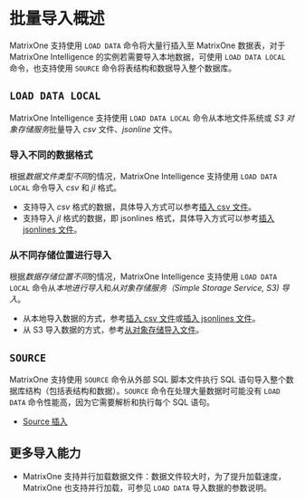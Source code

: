 # 批量导入概述

MatrixOne 支持使用 `LOAD DATA` 命令将大量行插入至 MatrixOne 数据表，对于 MatrixOne Intelligence 的实例若需要导入本地数据，可使用 `LOAD DATA LOCAL` 命令，也支持使用 `SOURCE` 命令将表结构和数据导入整个数据库。

## `LOAD DATA LOCAL`

MatrixOne Intelligence 支持使用 `LOAD DATA LOCAL` 命令从本地文件系统或 *S3 对象存储服务*批量导入 *csv* 文件、*jsonline* 文件。

### 导入不同的数据格式

根据*数据文件类型不同*的情况，MatrixOne Intelligence 支持使用 `LOAD DATA  LOCAL` 命令导入 *csv* 和 *jl* 格式。

- 支持导入 *csv* 格式的数据，具体导入方式可以参考[插入 csv 文件](load-csv.md)。
- 支持导入 *jl* 格式的数据，即 jsonlines 格式，具体导入方式可以参考[插入 jsonlines 文件](load-jsonline.md)。

### 从不同存储位置进行导入

根据*数据存储位置不同*的情况，MatrixOne Intelligence 支持使用 `LOAD DATA LOCAL` 命令从*本地进行导入*和*从对象存储服务（Simple Storage Service, S3) 导入*。

- 从本地导入数据的方式，参考[插入 csv 文件](load-csv.md)或[插入 jsonlines 文件](load-jsonline.md)。
- 从 S3 导入数据的方式，参考[从对象存储导入文件](load-s3.md)。

## `SOURCE`

MatrixOne 支持使用 `SOURCE` 命令从外部 SQL 脚本文件执行 SQL 语句导入整个数据库结构（包括表结构和数据）。`SOURCE` 命令在处理大量数据时可能没有 `LOAD DATA` 命令性能高，因为它需要解析和执行每个 SQL 语句。

- [Source 插入](using-source.md)

## 更多导入能力

- MatrixOne 支持并行加载数据文件：数据文件较大时，为了提升加载速度，MatrixOne 也支持并行加载，可参见 `LOAD DATA` 导入数据的参数说明。
